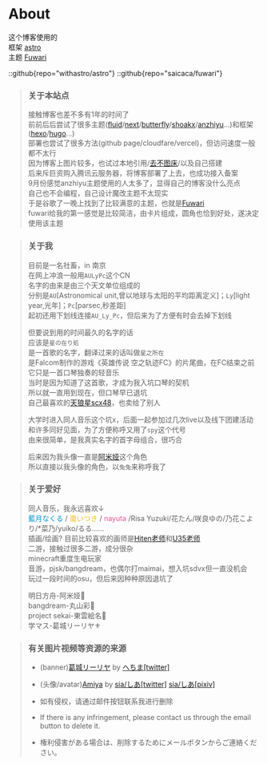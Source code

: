 # About
这个博客使用的  
框架 [astro](https://github.com/withastro/astro)  
主题 [Fuwari](https://github.com/saicaca/fuwari)  

::github{repo="withastro/astro"}
::github{repo="saicaca/fuwari"}

> ### 关于本站点
> 接触博客也差不多有1年的时间了  
> 前前后后尝试了很多主题([fluid](https://github.com/fluid-dev/hexo-theme-fluid)/[next](https://github.com/next-theme/hexo-theme-next)/[butterfly](https://github.com/jerryc127/hexo-theme-butterfly)/[shoakx](https://github.com/theme-shoka-x/hexo-theme-shokaX)/[anzhiyu](https://github.com/anzhiyu-c/hexo-theme-anzhiyu)...)和框架([hexo](https://github.com/hexojs/hexo)/[hugo](https://github.com/gohugoio/hugo)...)  
> 部署也尝试了很多方法(github page/cloudfare/vercel)，但访问速度一般都不太行  
> 因为博客上图片较多，也试过本地引用/[去不图床](https://7bu.top/)/以及自己搭建  
> 后来斥巨资购入腾讯云服务器，将博客部署了上去，也成功接入备案  
> 9月份感觉anzhiyu主题使用的人太多了，显得自己的博客没什么亮点  
> 自己也不会编程，自己设计魔改主题不太现实  
> 于是谷歌了一晚上找到了比较满意的主题，也就是[Fuwari](https://github.com/saicaca/fuwari)  
> fuwari给我的第一感觉是比较简洁，由卡片组成，圆角也恰到好处，遂决定使用该主题  

> ### 关于我
> 目前是一名社畜，in 南京  
> 在网上冲浪一般用``AULyPc``这个CN  
> 名字的由来是由三个天文单位组成的  
> 分别是``AU``[Astronomical unit,曾以地球与太阳的平均距离定义]；``Ly``[light year,光年]；``Pc``[parsec,秒差距]  
> 起初还用下划线连接``AU_Ly_Pc``，但后来为了方便有时会去掉下划线  
> 
> 但要说到用的时间最久的名字的话  
> 应该是``星の在り処``  
> 是一首歌的名字，翻译过来的话叫做``星之所在``  
> 是Falcom制作的游戏《英雄传说 空之轨迹FC》的片尾曲，在FC结束之前它只是一首口琴独奏的轻音乐  
> 当时是因为知道了这首歌，才成为我入坑口琴的契机  
> 所以就一直用到现在，但口琴早已退坑  
> 自己最喜欢的[天狼星scx48](https://image.aulypc0x0.online/data/system/scx48.jpg)，也卖给了别人  
> 
> 大学时进入同人音乐这个坑x，后面一起参加过几次live以及线下团建活动  
> 和许多同好见面，为了方便称呼又用了``spy``这个代号  
> 由来很简单，是我真实名字的首字母组合，很巧合  
> 
> 后来因为我头像一直是[阿米娅](https://zh.moegirl.org.cn/zh-hans/%E9%98%BF%E7%B1%B3%E5%A8%85)这个角色  
> 所以直接以我头像的角色，以`` 兔兔 ``来称呼我了  

> ### 关于爱好
> 同人音乐，我永远喜欢↓  
> <span  style="color:#0094c8; "> 藍月なくる </span>/<span  style="color:#f7c114; "> 棗いつき </span>/<span  style="color:#e95295; "> nayuta </span>/Risa Yuzuki/花たん/咲良ゆの/乃花こより/*菜乃/yuiko/るる......  
> 插画/绘画? 目前比较喜欢的画师是[Hiten老师](https://twitter.com/HitenKei)和[U35老师](https://twitter.com/umiko35)  
> 二游，接触过很多二游，成分很杂  
> minecraft重度生电玩家  
> 音游，pjsk/bangdream，也偶尔打maimai，想入坑sdvx但一直没机会  
> 玩过一段时间的osu，但后来因种种原因退坑了  
> 
> 明日方舟-阿米娅🐰  
> bangdream-丸山彩🌸  
> project sekai-東雲絵名🎨  
> 学マス-葛城リーリヤ⚜️  


> ### 有关图片视频等资源的来源
> - (banner)[葛城リーリヤ](https://www.youtube.com/watch?v=X56QfFhKXEU) by [へちま[twitter]](https://x.com/hechima10040)
> - (头像/avatar)[Amiya](https://x.com/sia_Job00/status/1224709687179956228) by [sia/しあ[twitter]](https://x.com/sia_Job00) [sia/しあ[pixiv]](https://www.pixiv.net/users/35950308)
> 
> - 如有侵权，请通过邮件按钮联系我进行删除
> - If there is any infringement, please contact us through the email button to delete it.
> - 権利侵害がある場合は、削除するためにメールボタンからご連絡ください。